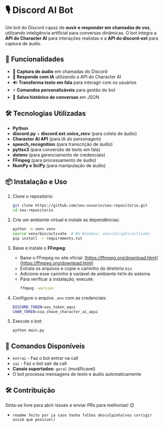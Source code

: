 # 🎙️ Discord AI Bot

Um bot do Discord capaz de **ouvir e responder em chamadas de voz**, utilizando inteligência artificial para conversas dinâmicas. O bot integra a **API do Character AI** para interações realistas e a **API do discord-ext** para captura de áudio.

## 🚀 Funcionalidades
- 🎤 **Captura de áudio** em chamadas do Discord
- 🧠 **Responde com IA** utilizando a API do Character AI
- 🔊 **Transforma texto em fala** para interagir com os usuários
- ⚡ **Comandos personalizáveis** para gestão do bot
- 📜 **Salva histórico de conversas** em JSON

## 🛠️ Tecnologias Utilizadas
- **Python**
- **discord.py** + **discord.ext.voice_recv** (para coleta de áudio)
- **Character AI API** (para IA do personagem)
- **speech_recognition** (para transcrição de áudio)
- **pyttsx3** (para conversão de texto em fala)
- **dotenv** (para gerenciamento de credenciais)
- **FFmpeg** (para processamento de áudio)
- **NumPy e SciPy** (para manipulação de áudio)

## 📦 Instalação e Uso
1. Clone o repositório:
   ```sh
   git clone https://github.com/seu-usuario/seu-repositorio.git
   cd seu-repositorio
   ```

2. Crie um ambiente virtual e instale as dependências:
   ```sh
   python -m venv venv
   source venv/bin/activate  # No Windows: venv\Scripts\activate
   pip install -r requirements.txt
   ```

3. Baixe e instale o **FFmpeg**:
   - Baixe o FFmpeg no site oficial: [https://ffmpeg.org/download.html](https://ffmpeg.org/download.html)
   - Extraia os arquivos e copie o caminho do diretório `bin`
   - Adicione esse caminho à variável de ambiente `PATH` do sistema
   - Para verificar a instalação, execute:
     ```sh
     ffmpeg -version
     ```

4. Configure o arquivo `.env` com as credenciais:
   ```sh
   DISCORD_TOKEN=seu_token_aqui
   CHAR_TOKEN=sua_chave_character_ai_aqui
   ```

5. Execute o bot:
   ```sh
   python main.py
   ```

## 🤖 Comandos Disponíveis
- `entrai` - Faz o bot entrar na call
- `sai` - Faz o bot sair da call
- **Canais suportados:** `geral` (modificavel)
- O bot processa mensagens de texto e áudio automaticamente

## 🛠️ Contribuição
Sinta-se livre para abrir issues e enviar PRs para melhorias! 😊

- `readme feito por ia caso tenha falhas desculpinha(vou corrigir assim que possivel)`
